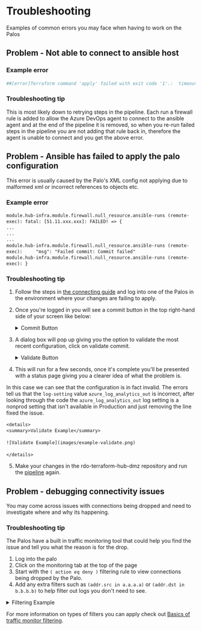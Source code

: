 # Troubleshooting 

Examples of common errors you may face when having to work on the Palos

## Problem - Not able to connect to ansible host

### **Example error**
```bash
##[error]Terraform command 'apply' failed with exit code '1'.:  timeout - last error: dial tcp 51.137.145.88:22: i/o timeout
```

### **Troubleshooting tip**
This is most likely down to retrying steps in the pipeline.
Each run a firewall rule is added to allow the Azure DevOps agent to connect to the ansible agent and at the end of the pipeline it is removed, so when you re-run failed steps in the pipeline you are not adding that rule back in, therefore the agent is unable to connect and you get the above error.

## Problem - Ansible has failed to apply the palo configuration

This error is usually caused by the Palo's XML config not applying due to malformed xml or incorrect references to objects etc. 

### **Example error**
```
module.hub-infra.module.firewall.null_resource.ansible-runs (remote-exec): fatal: [51.11.xxx.xxx]: FAILED! => {
...
...
...
module.hub-infra.module.firewall.null_resource.ansible-runs (remote-exec):     "msg": "Failed commit: Commit failed"
module.hub-infra.module.firewall.null_resource.ansible-runs (remote-exec): }
```

### **Troubleshooting tip**

1. Follow the steps in [the connecting guide](connecting.md) and log into one of the Palos in the environment where your changes are failing to apply. 

2. Once you're logged in you will see a commit button in the top right-hand side of your screen like below:
    <details> 
    <summary>Commit Button</summary>

    ![Commit Button](images/palo-commit.png)
   
    </details>

3. A dialog box will pop up giving you the option to validate the most recent configuration, click on validate commit. 

    <details> 
    <summary>Validate Button</summary>

    ![Validate Button](images/validate-button.png)

    </details>

4. This will run for a few seconds, once it's complete you'll be presented with a status page giving you a clearer idea of what the problem is. 

In this case we can see that the configuration is in fact invalid. 
The errors tell us that the `log-setting` value `azure_log_analytics_out` is incorrect, after looking through the code the `azure_log_analytics_out` log setting is a nonprod setting that isn't available in Production and just removing the line fixed the issue. 

    <details> 
    <summary>Validate Example</summary>
    
    ![Validate Example](images/example-validate.png)
    
    </details>

5. Make your changes in the rdo-terraform-hub-dmz repository and run the [pipeline](https://dev.azure.com/hmcts/PlatformOperations/_build?definitionId=226&_a=summary) again.



## Problem - debugging connectivity issues
You may come across issues with connections being dropped and need to investigate where and why its happening.

### **Troubleshooting tip**
The Palos have a built in traffic monitoring tool that could help you find the issue and tell you what the reason is for the drop.

1. Log into the palo 
2. Click on the monitoring tab at the top of the page
3. Start with the `( action eq deny )` filtering rule to view connections being dropped by the Palo.
4. Add any extra filters such as `(addr.src in a.a.a.a)` or `(addr.dst in b.b.b.b)` to help filter out logs you don't need to see.

<details>

<summary>Filtering Example</summary>

<img alt="Traffic Filtering" src="images/filtering.png" width="300" height="200">

</details>

For more information on types of filters you can apply check out [Basics of traffic monitor filtering](https://knowledgebase.paloaltonetworks.com/KCSArticleDetail?id=kA10g000000ClSlCAK).
